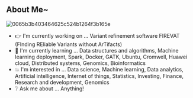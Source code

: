 ## About Me~

![0065b3b403464625c524b1264f3b165e](https://user-images.githubusercontent.com/45563371/88962170-a585ce00-d2d8-11ea-8b71-3c014f8925d8.gif)

- :point_right: I'm currently working on ... Variant refinement software FIREVAT (FInding REliable Variants without ArTifacts)
- :information_desk_person: I'm currently learning ... Data structures and algorithms, Machine learning deployment, Spark, Docker, GATK, Ubuntu, Cromwell, Huawei cloud, Distributed systems, Genomics, Bioinformatics
- :boom: I'm interested in ... Data science, Machine learning, Data analytics, Artificial intelligence, Internet of things, Statistics, Investing, Finance, Research and development, Genomics
- :grey_question: Ask me about ... Anything!

